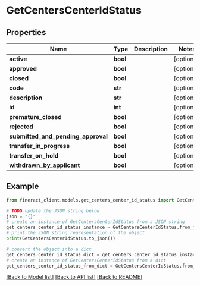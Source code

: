 # GetCentersCenterIdStatus


## Properties

Name | Type | Description | Notes
------------ | ------------- | ------------- | -------------
**active** | **bool** |  | [optional] 
**approved** | **bool** |  | [optional] 
**closed** | **bool** |  | [optional] 
**code** | **str** |  | [optional] 
**description** | **str** |  | [optional] 
**id** | **int** |  | [optional] 
**premature_closed** | **bool** |  | [optional] 
**rejected** | **bool** |  | [optional] 
**submitted_and_pending_approval** | **bool** |  | [optional] 
**transfer_in_progress** | **bool** |  | [optional] 
**transfer_on_hold** | **bool** |  | [optional] 
**withdrawn_by_applicant** | **bool** |  | [optional] 

## Example

```python
from fineract_client.models.get_centers_center_id_status import GetCentersCenterIdStatus

# TODO update the JSON string below
json = "{}"
# create an instance of GetCentersCenterIdStatus from a JSON string
get_centers_center_id_status_instance = GetCentersCenterIdStatus.from_json(json)
# print the JSON string representation of the object
print(GetCentersCenterIdStatus.to_json())

# convert the object into a dict
get_centers_center_id_status_dict = get_centers_center_id_status_instance.to_dict()
# create an instance of GetCentersCenterIdStatus from a dict
get_centers_center_id_status_from_dict = GetCentersCenterIdStatus.from_dict(get_centers_center_id_status_dict)
```
[[Back to Model list]](../README.md#documentation-for-models) [[Back to API list]](../README.md#documentation-for-api-endpoints) [[Back to README]](../README.md)


